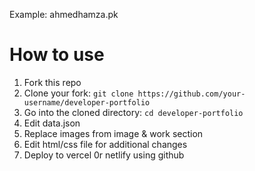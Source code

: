 Example: ahmedhamza.pk
# How to use

1. Fork this repo
2. Clone your fork: `git clone https://github.com/your-username/developer-portfolio`
3. Go into the cloned directory: `cd developer-portfolio`
4. Edit data.json
5. Replace images from image & work section
6. Edit html/css file for additional changes
7. Deploy to vercel 0r netlify using github
